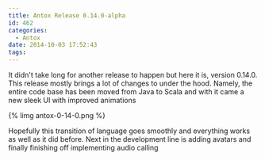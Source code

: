 ```yaml
---
title: Antox Release 0.14.0-alpha
id: 462
categories:
  - Antox
date: 2014-10-03 17:52:43
tags:
---
```


It didn't take long for another release to happen but here it is, version 0.14.0\. This release mostly brings a lot of changes to under the hood. Namely, the entire code base has been moved from Java to Scala and with it came a new sleek UI with improved animations
<!-- more -->
{% limg antox-0-14-0.png %}

Hopefully this transition of language goes smoothly and everything works as well as it did before. Next in the development line is adding avatars and finally finishing off implementing audio calling
